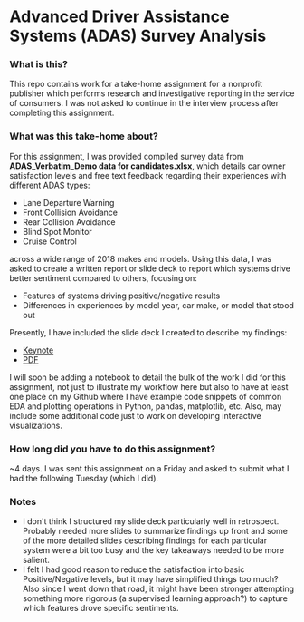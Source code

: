 # Advanced Driver Assistance Systems (ADAS) Survey Analysis

### What is this?

This repo contains work for a take-home assignment for a nonprofit publisher which performs research and investigative reporting in the service of consumers. I was not asked to continue in the interview process after completing this assignment.

### What was this take-home about?

For this assignment, I was provided compiled survey data from **ADAS_Verbatim_Demo data for candidates.xlsx**, which details car owner satisfaction levels and free text feedback regarding their experiences with different ADAS types:

* Lane Departure Warning
* Front Collision Avoidance
* Rear Collision Avoidance
* Blind Spot Monitor
* Cruise Control

across a wide range of 2018 makes and models. Using this data, I was asked to create a written report or slide deck to report which systems drive better sentiment compared to others, focusing on:

* Features of systems driving positive/negative results
* Differences in experiences by model year, car make, or model that stood out

Presently, I have included the slide deck I created to describe my findings:

* [Keynote](ADASSurveyAnalysis.key)
* [PDF](ADASSurveyAnalysis.pdf)

I will soon be adding a notebook to detail the bulk of the work I did for this assignment, not just to illustrate my workflow here but also to have at least one place on my Github where I have example code snippets of common EDA and plotting operations in Python, pandas, matplotlib, etc. Also, may include some additional code just to work on developing interactive visualizations.

### How long did you have to do this assignment?

~4 days. I was sent this assignment on a Friday and asked to submit what I had the following Tuesday (which I did).

### Notes

* I don't think I structured my slide deck particularly well in retrospect. Probably needed more slides to summarize findings up front and some of the more detailed slides describing findings for each particular system were a bit too busy and the key takeaways needed to be more salient.
* I felt I had good reason to reduce the satisfaction into basic Positive/Negative levels, but it may have simplified things too much? Also since I went down that road, it might have been stronger attempting something more rigorous (a supervised learning approach?) to capture which features drove specific sentiments.
